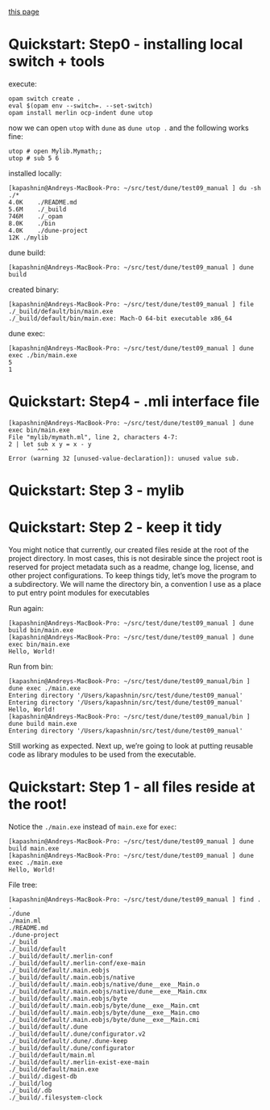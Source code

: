 [this page](https://ocamlverse.github.io/content/quickstart_ocaml_project_dune.html)

# Quickstart: Step0 - installing local switch + tools

execute:
```
opam switch create . 
eval $(opam env --switch=. --set-switch)
opam install merlin ocp-indent dune utop
```

now we can open `utop` with `dune` as `dune utop .` and the following works fine:
```
utop # open Mylib.Mymath;;
utop # sub 5 6
```

installed locally:
```
[kapashnin@Andreys-MacBook-Pro: ~/src/test/dune/test09_manual ] du -sh ./*
4.0K	./README.md
5.6M	./_build
746M	./_opam
8.0K	./bin
4.0K	./dune-project
12K	./mylib
```

dune build:
```
[kapashnin@Andreys-MacBook-Pro: ~/src/test/dune/test09_manual ] dune build
```

created binary:
```
[kapashnin@Andreys-MacBook-Pro: ~/src/test/dune/test09_manual ] file ./_build/default/bin/main.exe
./_build/default/bin/main.exe: Mach-O 64-bit executable x86_64
```

dune exec:
```
[kapashnin@Andreys-MacBook-Pro: ~/src/test/dune/test09_manual ] dune exec ./bin/main.exe
5
1
```



# Quickstart: Step4 - .mli interface file

```
[kapashnin@Andreys-MacBook-Pro: ~/src/test/dune/test09_manual ] dune exec bin/main.exe
File "mylib/mymath.ml", line 2, characters 4-7:
2 | let sub x y = x - y
        ^^^
Error (warning 32 [unused-value-declaration]): unused value sub.
```
# Quickstart: Step 3 - mylib

# Quickstart: Step 2 - keep it tidy

You might notice that currently, our created files reside at the root of the project directory. In most cases, this is not desirable since the project root is reserved for project metadata such as a readme, change log, license, and other project configurations. To keep things tidy, let’s move the program to a subdirectory. We will name the directory bin, a convention I use as a place to put entry point modules for executables

Run again:
```
[kapashnin@Andreys-MacBook-Pro: ~/src/test/dune/test09_manual ] dune build bin/main.exe
[kapashnin@Andreys-MacBook-Pro: ~/src/test/dune/test09_manual ] dune exec bin/main.exe
Hello, World!
```

Run from bin:
```
[kapashnin@Andreys-MacBook-Pro: ~/src/test/dune/test09_manual/bin ] dune exec ./main.exe
Entering directory '/Users/kapashnin/src/test/dune/test09_manual'
Entering directory '/Users/kapashnin/src/test/dune/test09_manual'
Hello, World!
[kapashnin@Andreys-MacBook-Pro: ~/src/test/dune/test09_manual/bin ] dune build main.exe
Entering directory '/Users/kapashnin/src/test/dune/test09_manual'
```

Still working as expected. Next up, we’re going to look at putting reusable code as library modules to be used from the executable.


# Quickstart: Step 1 - all files reside at the root!


Notice the `./main.exe` instead of `main.exe` for `exec`:
```
[kapashnin@Andreys-MacBook-Pro: ~/src/test/dune/test09_manual ] dune build main.exe
[kapashnin@Andreys-MacBook-Pro: ~/src/test/dune/test09_manual ] dune exec ./main.exe
Hello, World!
```

File tree:
```
[kapashnin@Andreys-MacBook-Pro: ~/src/test/dune/test09_manual ] find .
.
./dune
./main.ml
./README.md
./dune-project
./_build
./_build/default
./_build/default/.merlin-conf
./_build/default/.merlin-conf/exe-main
./_build/default/.main.eobjs
./_build/default/.main.eobjs/native
./_build/default/.main.eobjs/native/dune__exe__Main.o
./_build/default/.main.eobjs/native/dune__exe__Main.cmx
./_build/default/.main.eobjs/byte
./_build/default/.main.eobjs/byte/dune__exe__Main.cmt
./_build/default/.main.eobjs/byte/dune__exe__Main.cmo
./_build/default/.main.eobjs/byte/dune__exe__Main.cmi
./_build/default/.dune
./_build/default/.dune/configurator.v2
./_build/default/.dune/.dune-keep
./_build/default/.dune/configurator
./_build/default/main.ml
./_build/default/.merlin-exist-exe-main
./_build/default/main.exe
./_build/.digest-db
./_build/log
./_build/.db
./_build/.filesystem-clock
```